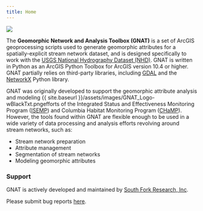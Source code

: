 ```yaml
---
title: Home
---
```


<img class="float-left" src="{{ site.baseurl }}/assets/images/GNAT_Logo-wBlackTxt.png"> 

The **Geomorphic Network and Analysis Toolbox (GNAT)** is a set of ArcGIS geoprocessing scripts used to generate geomorphic attributes for a spatially-explicit stream network dataset, and is designed specifically to work with the
[USGS National Hydrography Dataset (NHD)](https://nhd.usgs.gov).  GNAT is written in Python as an 
ArcGIS Python Toolbox for ArcGIS version 10.4 or higher. GNAT partially relies on third-party libraries, including 
[GDAL](https://gdal.org) and the [NetworkX](https://networkx.github.io/documentation/networkx-1.11/) Python library.

GNAT was originally developed to support the geomorphic attribute analysis and modeling {{ site.baseurl }}/assets/images/GNAT_Logo-wBlackTxt.pngefforts of the Integrated
 Status and Effectiveness Monitoring Program ([ISEMP](http://isemp.org)) and Columbia Habitat Monitoring Program 
 ([CHaMP](https://www.champmonitoring.org)). However, the tools found within GNAT are flexible enough to be used in 
 a wide variety of data processing and analysis efforts revolving around stream networks, such as:

* Stream network preparation
* Attribute management
* Segmentation of stream networks
* Modeling geomorphic attributes


###  Support

GNAT is actively developed and maintained by [South Fork Research, Inc](http://southforkresearch.org). 

Please submit bug reports [here](https://github.com/Riverscapes/arcGNAT/issues).
